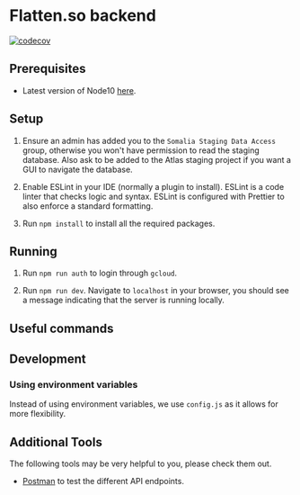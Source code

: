 # Flatten.so backend

[![codecov](https://codecov.io/gh/flatten-official/backend-so/branch/master/graph/badge.svg?token=BB5WDU32VP)](https://codecov.io/gh/flatten-official/backend-so)

## Prerequisites

- Latest version of Node10 [here](https://nodejs.org/en/download/releases/).

## Setup

1. Ensure an admin has added you to the `Somalia Staging Data Access` group, otherwise you won't have permission to read the staging database.
Also ask to be added to the Atlas staging project if you want a GUI to navigate the database.

2. Enable ESLint in your IDE (normally a plugin to install). ESLint is a code linter that checks logic and syntax.
ESLint is configured with Prettier to also enforce a standard formatting. 

3. Run `npm install` to install all the required packages.

## Running

1. Run `npm run auth` to login through `gcloud`.

2. Run `npm run dev`. 
Navigate to `localhost` in your browser, you should see a message indicating that the server is running locally.

## Useful commands

## Development

### Using environment variables

Instead of using environment variables, we use `config.js` as it allows for more flexibility.

## Additional Tools

The following tools may be very helpful to you, please check them out.

- [Postman](https://www.postman.com/) to test the different API endpoints.  
